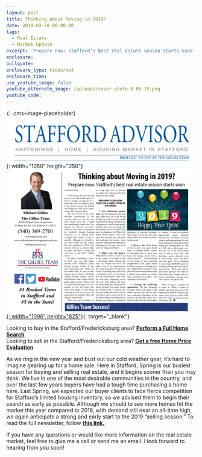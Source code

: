 ```yaml
---
layout: post
title: Thinking about Moving in 2019?
date: 2019-02-28 00:00:00
tags:
  - Real Estate
  - Market Update
excerpt: 'Prepare now: Stafford’s best real estate season starts soon'
enclosure:
pullquote:
enclosure_type: video/mp4
enclosure_time:
use_youtube_image: false
youtube_alternate_image: /uploads/cover-photo-8-06-19.png
youtube_code:
---
```


![](data:image/png;base64,iVBORw0KGgoAAAANSUhEUgAAAAEAAAABCAYAAAAfFcSJAAAADUlEQVQYV2P4////fwAJ+wP9BUNFygAAAABJRU5ErkJggg==){: .cms-image-placeholder}![](/uploads/webp-net-resizeimage-4.png){: width="1050" height="250"}[![](/uploads/8-06-19-screenshot.png){: width="1096" height="825"}](https://indd.adobe.com/view/fdc8f981-8d33-4607-ab55-8bdf308381b1){: target="_blank"}

Looking to buy in the Stafford/Fredericksburg area? <u><strong><a target="_blank" href="https://www.staffordfredericksburghomesearch.com/search/">Perform a Full Home Search</a></strong></u><br>Looking to sell in the Stafford/Fredericksburg area? <u><strong><a target="_blank" href="https://www.staffordfredericksburghomesearch.com/homevalue/StaffordVA">Get a free Home Price Evaluation</a></strong></u>

As we ring in the new year and bust out our cold weather gear, it’s hard to imagine gearing up for a home sale. Here in Stafford, Spring is our busiest season for buying and selling real estate, and it begins sooner than you may think. We live in one of the most desirable communities in the country, and over the last few years buyers have had a tough time purchasing a home here. Last Spring, we expected our buyer clients to face fierce competition for Stafford’s limited housing inventory, so we advised them to begin their search as early as possible. Although we should to see more homes hit the market this year compared to 2018, with demand still near an all-time high, we again anticipate a strong and early start to the 2019 “selling season.” To read the full newsletter, follow <u><strong><a target="_blank" href="https://indd.adobe.com/view/fdc8f981-8d33-4607-ab55-8bdf308381b1">this link.</a></strong></u>

If you have any questions or would like more information on the real estate market, feel free to give me a call or send me an email. I look forward to hearing from you soon\!